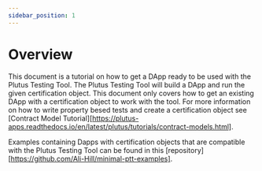 ```yaml
---
sidebar_position: 1
---
```


# Overview

This document is a tutorial on how to get a DApp ready to be used with the Plutus Testing Tool. The Plutus Testing Tool will build a DApp and run the given certification object. This document only covers how to get an existing DApp with a certification object to work with the tool. For more information on how to write property besed tests and create a certification object see [Contract Model Tutorial][https://plutus-apps.readthedocs.io/en/latest/plutus/tutorials/contract-models.html].

Examples containing Dapps with certification objects that are compatible with the Plutus Testing Tool can be found in this [repository][https://github.com/Ali-Hill/minimal-ptt-examples].